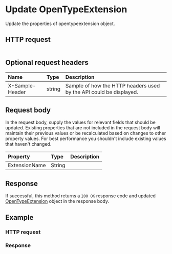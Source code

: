 # Update OpenTypeExtension

Update the properties of opentypeextension object.
## HTTP request
```http

```

## Optional request headers
| Name       | Type | Description|
|:-----------|:------|:----------|
| X-Sample-Header  | string  | Sample of how the HTTP headers used by the API could be displayed.|

## Request body
In the request body, supply the values for relevant fields that should be updated. Existing properties that are not included in the request body will maintain their previous values or be recalculated based on changes to other property values. For best performance you shouldn't include existing values that haven't changed.

| Property	   | Type	|Description|
|:---------------|:--------|:----------|
|ExtensionName|String||

## Response
If successful, this method returns a `200 OK` response code and updated [OpenTypeExtension](../resources/opentypeextension.md) object in the response body.
## Example
### HTTP request
### Response
